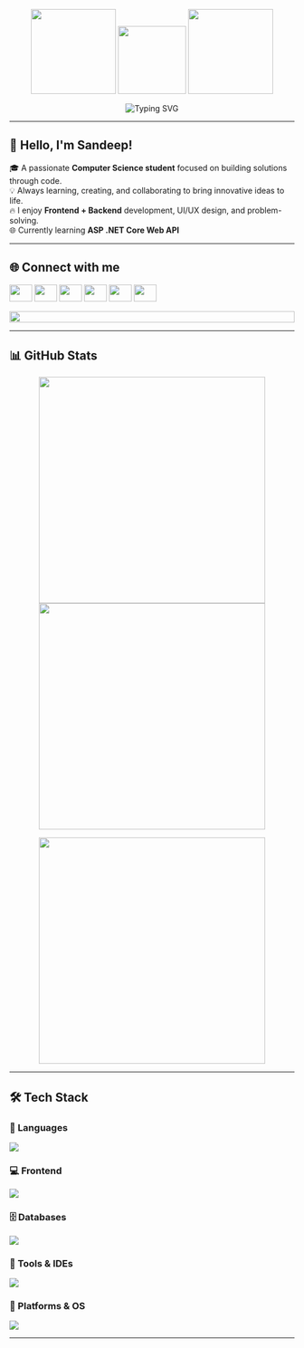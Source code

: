 <!-- HEADER GIFS -->
<p align="center">
  <img src="https://user-images.githubusercontent.com/65187002/144930161-2f783401-8d27-4fdf-a2f7-cc0ba32f1f1f.gif" width="150"/>
  <img src="https://media.giphy.com/media/M9gbBd9nbDrOTu1Mqx/giphy.gif" width="120"/>
  <img src="https://user-images.githubusercontent.com/65187002/144930161-2f783401-8d27-4fdf-a2f7-cc0ba32f1f1f.gif" width="150"/>
</p>

<!-- TYPING SVG -->
<p align="center">
  <img src="https://readme-typing-svg.herokuapp.com?font=Fira+Code&weight=500&size=24&pause=1000&color=00FFFF&center=true&vCenter=true&width=435&lines=Code+is+Life+❤️;Active+Learner+%2F+Problem+Solver;Love+to+build+cool+stuff!;Let's+connect+and+collaborate!" alt="Typing SVG" />
</p>

---

## 👋 Hello, I'm Sandeep!

🎓 A passionate **Computer Science student** focused on building solutions through code.  
💡 Always learning, creating, and collaborating to bring innovative ideas to life.  
🔥 I enjoy **Frontend + Backend** development, UI/UX design, and problem-solving.  
🌐 Currently learning **ASP .NET Core Web API**

---

## 🌐 Connect with me

<p align="left">
  <a href="https://linkedin.com/in/sonseldeep" target="blank"><img src="https://raw.githubusercontent.com/rahuldkjain/github-profile-readme-generator/master/src/images/icons/Social/linked-in-alt.svg" height="30" width="40" /></a>
  <a href="https://fb.com/sonseldeep" target="blank"><img src="https://raw.githubusercontent.com/rahuldkjain/github-profile-readme-generator/master/src/images/icons/Social/facebook.svg" height="30" width="40" /></a>
  <a href="https://instagram.com/sonseldeep" target="blank"><img src="https://raw.githubusercontent.com/rahuldkjain/github-profile-readme-generator/master/src/images/icons/Social/instagram.svg" height="30" width="40" /></a>
  <a href="https://www.youtube.com/@sonseldeep" target="blank"><img src="https://raw.githubusercontent.com/rahuldkjain/github-profile-readme-generator/master/src/images/icons/Social/youtube.svg" height="30" width="40" /></a>
  <a href="https://www.hackerrank.com/sonseldeep_np" target="blank"><img src="https://raw.githubusercontent.com/rahuldkjain/github-profile-readme-generator/master/src/images/icons/Social/hackerrank.svg" height="30" width="40" /></a>
  <a href="https://www.leetcode.com/sonseldeep" target="blank"><img src="https://raw.githubusercontent.com/rahuldkjain/github-profile-readme-generator/master/src/images/icons/Social/leet-code.svg" height="30" width="40" /></a>
</p>

<img src="https://i.imgur.com/dBaSKWF.gif" height="20" width="100%">

---

## 📊 GitHub Stats

<p align="center">
  <img src="https://github-readme-stats.vercel.app/api?username=sonseldeep&show_icons=true&theme=radical" width="400"/>
  <img src="https://github-readme-streak-stats.herokuapp.com/?user=sonseldeep&theme=radical" width="400"/>
</p>

<p align="center">
  <img src="https://github-readme-stats.vercel.app/api/top-langs/?username=sonseldeep&layout=compact&theme=radical&langs_count=10" width="400"/>
</p>

---

## 🛠️ Tech Stack

### 🚀 Languages
<p>
  <img src="https://skillicons.dev/icons?i=cs,js" />
</p>

### 💻 Frontend
<p>
  <img src="https://skillicons.dev/icons?i=html,css,tailwind,react" />
</p>

### 🗄️ Databases
<p>
  <img src="https://skillicons.dev/icons?i=postgres,mssql" />
</p>

### 🧰 Tools & IDEs
<p>
  <img src="https://skillicons.dev/icons?i=git,github,vscode,visualstudio,figma,notion,rider" />
</p>

### 🧠 Platforms & OS
<p>
  <img src="https://skillicons.dev/icons?i=linux,ubuntu,windows,idea" />
</p>

---
